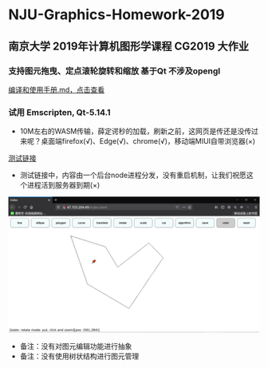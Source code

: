 # NJU-Graphics-Homework-2019

## 南京大学 2019年计算机图形学课程 CG2019 大作业

### 支持图元拖曳、定点滚轮旋转和缩放 基于Qt 不涉及opengl

[编译和使用手册.md，点击查看](./171860633_系统使用说明书.md)

### 试用 Emscripten, Qt-5.14.1

* 10M左右的WASM传输，薛定谔秒的加载，刷新之前，这网页是传还是没传过来呢？桌面端firefox(√)、Edge(√)、chrome(√)，移动端MIUI自带浏览器(×)

[测试链接](http://Xuguodong1999.github.io/CG2019.html)

* 测试链接中，内容由一个后台node进程分发，没有重启机制，让我们祝愿这个进程活到服务器到期(×)

![](./picture/浏览器测试.png)

* 备注：没有对图元编辑功能进行抽象
* 备注：没有使用树状结构进行图元管理
